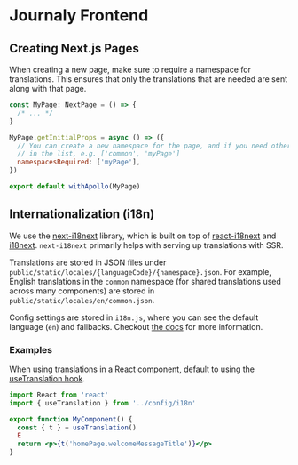 # Journaly Frontend

## Creating Next.js Pages

When creating a new page, make sure to require a namespace for translations. This ensures that only the translations that are needed are sent along with that page.

```jsx
const MyPage: NextPage = () => {
  /* ... */
}

MyPage.getInitialProps = async () => ({
  // You can create a new namespace for the page, and if you need other ones, just include them
  // in the list, e.g. ['common', 'myPage']
  namespacesRequired: ['myPage'],
})

export default withApollo(MyPage)
```

## Internationalization (i18n)

We use the [next-i18next](https://github.com/isaachinman/next-i18next) library, which is built on top of [react-i18next](https://react.i18next.com/) and [i18next](https://www.i18next.com/).
`next-i18next` primarily helps with serving up translations with SSR.

Translations are stored in JSON files under `public/static/locales/{languageCode}/{namespace}.json`. For example, English translations in the `common` namespace (for shared translations used across many components) are stored in `public/static/locales/en/common.json`.

Config settings are stored in `i18n.js`, where you can see the default language (`en`) and fallbacks. Checkout [the docs](https://github.com/isaachinman/next-i18next#options) for more information.

### Examples

When using translations in a React component, default to using the [useTranslation hook](https://react.i18next.com/latest/usetranslation-hook).

```jsx
import React from 'react'
import { useTranslation } from '../config/i18n'

export function MyComponent() {
  const { t } = useTranslation()
  E
  return <p>{t('homePage.welcomeMessageTitle')}</p>
}
```
